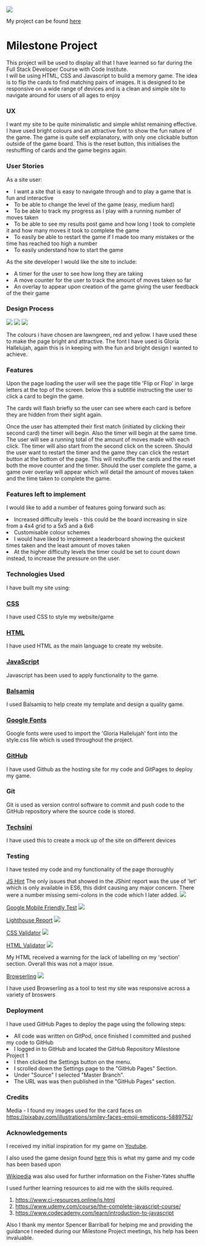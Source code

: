  <img src=assets/images/display.png>

My project can be found [here](https://dwain-daniel.github.io/Javascript-Milestone-Project-/)
 
 <h1>Milestone Project</h1>

This project will be used to display all that I have learned so far during the Full Stack Developer Course with Code Institute.  
I will be using HTML, CSS and Javascript to build a memory game. The idea is to flip the cards
to find matching pairs of images. It is designed to be responsive on a wide range of devices and is a clean and simple site to navigate around for users of all ages to enjoy

<h3>UX</h3>

I want my site to be quite minimalistic and simple whilst remaining effective. I have used bright colours and an attractive font to show the fun nature of the game.
The game is quite self explanatory, with only one clickable button outside of the game board. This is the reset button, this initialises the reshuffling of cards and the game begins again. 

<h3>User Stories</h3> 

As a site user:

<li>I want a site that is easy to navigate through and to play a game that is fun and interactive</li>
<li>To be able to change the level of the game (easy, medium hard)</li>
<li>To be able to track my progress as I play with a running number of moves taken</li>
<li>To be able to see my results post game and how long I took to complete it and how many moves it took to complete the game</li>
<li>To easily be able to restart the game if I made too many mistakes or the time has reached too high a number</li>
<li>To easily understand how to start the game</li>


As the site developer I would like the site to include:

<li>A timer for the user to see how long they are taking</li>
<li>A move counter for the user to track the amount of moves taken so far</li>
<li>An overlay to appear upon creation of the game giving the user feedback of the their game</li>

<h3>Design Process</h3>

<img src=assets/wireframes/mobile.png>
<img src=assets/wireframes/tablet.JPG>
<img src=assets/wireframes/website.png>

The colours i have chosen are lawngreen, red and yellow. I have used these to make the page bright and attractive. The font I have used is 
Gloria Hallelujah, again this is in keeping with the fun and bright design I wanted to achieve.


<h3>Features</h3>

Upon the page loading the user will see the page title 'Flip or Flop' in large letters at the top of the screen.
below this a subtitle instructing the user to click a card to begin the game.

The cards will flash briefly so the user can see where each card is before they are hidden from their sight again.

Once the user has attempted their first match (initiated by clicking their second card) the timer will begin. 
Also the timer will begin at the same time.
The user will see a running total of the amount of moves made with each click. The timer will also start from the second click on the screen. 
Should the user want to restart the timer and the game they can click the restart button at the bottom of the page. 
This will reshuffle the cards and the reset both the move counter and the timer.
Should the user complete the game, a game over overlay will appear which will detail the amount of moves taken and the time taken to complete the game.


<h3>Features left to implement</h3>

I would like to add a number of features going forward such as: <br>
<li>Increased difficulty levels - this could be the board increasing in size from a 4x4 grid to a 5x5 and a 6x6</li>
<li>Customisable colour schemes</li>
<li>I would have liked to implement a leaderboard showing the quickest times taken and the least amount of moves taken</li>
<li>At the higher difficulty levels the timer could be set to count down instead, to increase the pressure on the user.</li>


<h3> Technologies Used </h3>

I have built my site using: 

[<h3>CSS</h3>](https://en.wikipedia.org/wiki/CSS) 
I have used CSS to style my website/game

[<h3>HTML</h3>](https://en.wikipedia.org/wiki/HTML) 
I have used HTML as the main language to create my website.

[<h3>JavaScript</h3>](https://en.wikipedia.org/wiki/JavaScript)
Javascript has been used to apply functionality to the game.

[<h3>Balsamiq</h3>](https://balsamiq.com/#)
I used Balsamiq to help create my template and design a quality game. 

[<h3>Google Fonts</h3>](https://fonts.google.com/)
Google fonts were used to import the 'Gloria Hallelujah' font into the style.css file which is used throughout the project.

[<h3>GitHub</h3>](https://github.com/)
I have used Github as the hosting site for my code and GitPages to deploy my game.

<h3>Git</h3>
Git is used as version control software to commit and push code to the GitHub repository where the source code is stored.

[<h3>Techsini</h3>](http://techsini.com/multi-mockup/index.php)
I have used this to create a mock up of the site on different devices


<h3>Testing</h3> 

I have tested my code and my functionality of the page thoroughly

[JS Hint](https://jshint.com/)
The only issues that showed in the JShint report was the use of 'let' which is only available in ES6, this didnt causing any major concern. 
There were a number missing semi-colons in the code which I later added.
<img src=assets/testing/java.PNG>

[Google Mobile Friendly Test](https://search.google.com/test/mobile-friendly)
<img src=assets/testing/mobile-testing.PNG>

[Lighthouse Report](https://developers.google.com/web/tools/lighthouse)
<img src=assets/testing/lighthouse.PNG>

[CSS Validator](https://jigsaw.w3.org/css-validator/)
<img src=assets/testing/css.PNG>

[HTML Validator](https://validator.w3.org/)
<img src=assets/testing/html.PNG>

My HTML received a warning for the lack of labelling on my 'section' section. Overall this was not a major issue.

[Browserling](https://www.browserling.com/)
<img src=assets/testing/browser.PNG>

I have used Browserling as a tool to test my site was responsive across a variety of broswers

<h3>Deployment</h3>

I have used GitHub Pages to deploy the page using the following steps:

<li>All code was written on GitPod, once finished I committed and pushed my code to GitHub</li>
<li>I logged in to GitHub and located the GitHub Repository Milestone Project 1</li>
<li>I then clicked the Settings button on the menu.</li>
<li>I scrolled down the Settings page to the "GitHub Pages" Section.</li>
<li>Under "Source" I selected "Master Branch".</li>
<li>The URL was was then published in the "GitHub Pages" section.</li>

<h3>Credits</h3>

Media - I found my images used for the card faces on https://pixabay.com/illustrations/smiley-faces-emoji-emoticons-5889752/

<h3>Acknowledgements</h3> 

I received my initial inspiration for my game on [Youtube](https://www.youtube.com/watch?v=3uuQ3g92oPQ).

I also used the game design found [here](https://scotch.io/tutorials/how-to-build-a-memory-matching-game-in-javascript#toc-1-shuffing-cards) this is what my game and my code has been based upon

[Wikipedia](https://en.wikipedia.org/wiki/Fisher%E2%80%93Yates_shuffle) was also used for further information on the Fisher-Yates shuffle

I used further learning resources to aid me with the skills required.
1. https://www.ci-resources.online/js.html
2. https://www.udemy.com/course/the-complete-javascript-course/
3. https://www.codecademy.com/learn/introduction-to-javascript

Also I thank my mentor Spencer Barriball for helping me and providing the guidance I needed during our Milestone Project meetings, his help has been invaluable.

